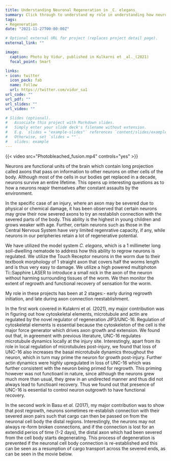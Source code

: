```yaml
---
title: Understanding Neuronal Regeneration in _C. elegans_
summary: Click through to understand my role in understanding how neuronal regeneration takes place post injury in the nematode C. elegans.
tags:
- Regeneration
date: "2021-11-27T00:00:00Z"

# Optional external URL for project (replaces project detail page).
external_link: ""

image:
  caption: Photo by Vidur, published in Kulkarni et _al._(2021)
  focal_point: Smart

links:
- icon: twitter
  icon_pack: fab
  name: Follow
  url: https://twitter.com/vidur_sa1
url_code: ""
url_pdf: ""
url_slides: ""
url_video: ""

# Slides (optional).
#   Associate this project with Markdown slides.
#   Simply enter your slide deck's filename without extension.
#   E.g. `slides = "example-slides"` references `content/slides/example-slides.md`.
#   Otherwise, set `slides = ""`.
#   slides: example
---
```

{{< video src="Photobleached_fusion.mp4" controls="yes" >}}

Neurons are functional units of the brain which contain long  projection called axons that pass on information to other neurons on other cells of the body. Although most of the cells in our bodies get replaced in a decade, neurons survive an entire lifetime. This opens up interesting questions as to how a neurons reapir themselves after constant assaults by the environment.

In the specific case of an injury, where an axon may be severed due to physical or chemical damage, it has been observed that certain neurons may grow their now severed axons to try an restablish connection with the severed parts of the body. This ability is the highest in young children and grows weaker with age. Further, certain neurons such as those in the Central Nervous System have very limited regenrative capacity, if any, while neurons in our peripheries retain a lot of regenerative potential.

We have utilized the model system _C. elegans_, which is a 1 millimeter long soil-dwelling nematode to address how this ability to regrow neurons is regulated. We utilize the Touch Receptor neurons in the worm due to their textbook morphology of 1 straight axon that covers half the worms length and is thus very easy to damage. We utilize a high powered multiphoton Ti::Sapphire LASER to introduce a small nick in the axon of the neuron without harming surrounding tissues of the worm. We then monitor the extent of regrowth and functional recovery of sensation for the worm.

My role in these projects has been at 2 stages:- early during regrowth initiation, and late during axon connection reestablishment.

In the first work covered in Kulakrni et _al._ (2021), my major contribution was in figuring out how cytoskeletal elements, microtubule and actin are regulated by the novel regulator of regeneration JIP3/UNC-16. Regulation of cytoskeletal elements is essential because the cytoskeleton of the cell is the major force generator which drives axon growth and extension. We found out that, in agreement with previous literature, UNC-16 regulates microtubule dynamics locally at the injury site. Interestingly, apart from its role in local regulation of microtubules post-injury, we found that loss of UNC-16 also increases the basal microtubule dynamics throughout the neuron, which in turn may prime the neuron for growth post-injury. Further actin dynamics were highly upregulated in loss of UNC-16 which was further consistent with the neuron being primed for regrowth. This priming however was not functioanl in nature, since although the neurons grew much more than usual, they grew in an undirected manner and thus did not always lead to functioanl recovery. Thus we found out that presence of UNC-16 is eesential to control neuron outgrowth to have functional recovery.

In the second work in Basu et _al._ (2017), my major contribution was to show that post regrowth, neurons sometimes re-establish connection with their severed axon pairs such that cargo can then be passed on from the neuronal cell body the distal regions. Interestingly, the neurons may not always re-form broken connections, and if the connection is lost for an extendid perios of time (1-2 days), the distal axon which had been severed from the cell body starts degenerating. This process of degeneration is prevented if the neuronal cell body connection is re-established and this can be seen as a resumption of cargo transport across the severed ends, as can be seen in the movie below.
